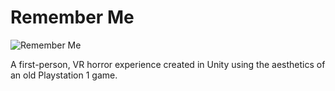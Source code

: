 # Remember Me 
![Remember Me](https://github.com/me3253/RememberMe/assets/105840905/56bb667b-0d62-496e-b593-218cc809f4d7)

A first-person, VR horror experience created in Unity using the aesthetics of an old Playstation 1 game. 
